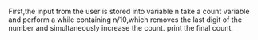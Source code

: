 First,the input from the user is stored into variable n
take a count variable and perform a while containing n/10,which removes the last digit of the number and simultaneously increase the count.
print the final count.